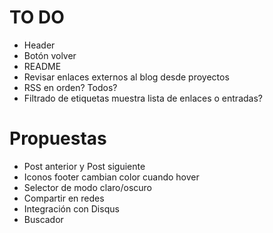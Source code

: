 # TO DO

- Header
- Botón volver
- README
- Revisar enlaces externos al blog desde proyectos
- RSS en orden? Todos?
- Filtrado de etiquetas muestra lista de enlaces o entradas?

# Propuestas

- Post anterior y Post siguiente
- Iconos footer cambian color cuando hover
- Selector de modo claro/oscuro
- Compartir en redes
- Integración con Disqus
- Buscador